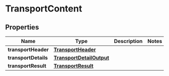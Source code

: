 
# TransportContent

## Properties
Name | Type | Description | Notes
------------ | ------------- | ------------- | -------------
**transportHeader** | [**TransportHeader**](TransportHeader.md) |  | 
**transportDetails** | [**TransportDetailOutput**](TransportDetailOutput.md) |  | 
**transportResult** | [**TransportResult**](TransportResult.md) |  | 



